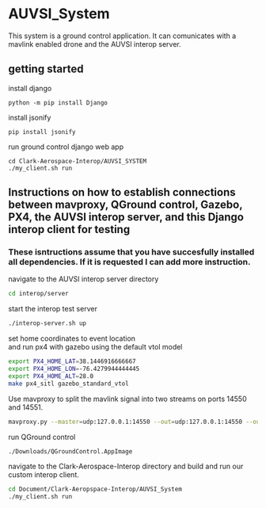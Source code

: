 # AUVSI_System
This system is a ground control application. It can comunicates with a mavlink enabled drone and the AUVSI interop server. 

## getting started

install django
```
python -m pip install Django
```
install jsonify
```
pip install jsonify
```
run ground control django web app
```
cd Clark-Aerospace-Interop/AUVSI_SYSTEM
./my_client.sh run
```

## Instructions on how to establish connections between mavproxy, QGround control, Gazebo, PX4, the AUVSI interop server, and this Django interop client for testing

### These isntructions assume that you have succesfully installed all dependencies. If it is requested I can add more instruction.

navigate to the AUVSI interop server directory
```bash
cd interop/server
```
start the interop test server
```bash
./interop-server.sh up
```
set home coordinates to event location<br>
and run px4 with gazebo using the default vtol model
```bash
export PX4_HOME_LAT=38.1446916666667
export PX4_HOME_LON=-76.4279944444445
export PX4_HOME_ALT=28.0
make px4_sitl gazebo_standard_vtol
```
Use mavproxy to split the mavlink signal into two streams on ports 14550 and 14551.
```bash
mavproxy.py --master=udp:127.0.0.1:14550 --out=udp:127.0.0.1:14550 --out=udp:127.0.0.1:14551 
```
run QGround control
```bash
./Downloads/QGroundControl.AppImage
```
navigate to the Clark-Aerospace-Interop directory and build and run our custom interop client.
```bash
cd Document/Clark-Aeropspace-Interop/AUVSI_System 
./my_client.sh run
```